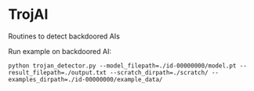 # TrojAI
Routines to detect backdoored AIs

Run example on backdoored AI: 
```
python trojan_detector.py --model_filepath=./id-00000000/model.pt --result_filepath=./output.txt --scratch_dirpath=./scratch/ --examples_dirpath=./id-00000000/example_data/
```
